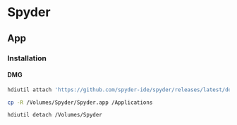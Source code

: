 # Spyder

## App

### Installation

#### DMG

```sh
hdiutil attach 'https://github.com/spyder-ide/spyder/releases/latest/download/Spyder.dmg' -nobrowse -mountpoint /Volumes/Spyder
```

```sh
cp -R /Volumes/Spyder/Spyder.app /Applications
```

```sh
hdiutil detach /Volumes/Spyder
```

